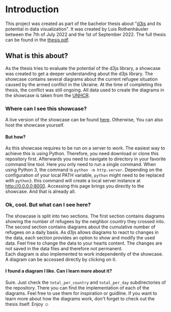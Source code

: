 # Introduction
This project was created as part of the bachelor thesis about "[d3js](https://d3js.org/) and its potential in data visualization".
It was created by Luis Rothenhäusler between the 7th of July 2022 and the 1st of September 2022. 
The full thesis can be found in the [thesis.pdf](https://github.com/StyxOo/styxoo.github.io/blob/main/thesis.pdf).

## What is this about?
As the thesis tries to evaluate the potential of the d3js library, a showcase was created to get a deeper understanding about the d3js library.
The showcase contains several diagrams about the current refugee situation caused by the armed conflict in the Ukraine.
At the time of completing this thesis, the conflict was still ongoing.
All data used to create the diagrams in the showcase is taken from the [UNHCR](https://www.unhcr.org/).

### Where can I see this showcase?
A live version of the showcase can be found [here](https://styxoo.github.io). Otherwise, You can also host the showcase yourself.

#### But how?
As this showcase requires to be run on a server to work. The easiest way to achieve this is using Python.
Therefore, you need download or clone this repository first. Afterwards you need to navigate to directory in your favorite command line tool.
Here you only need to run a single command. When using Python 3, the command is `python -m http.server`.
Depending on the configuration of your local PATH variable, `python` might need to be replaced with `python3`.
this command will create a local server instance at http://0.0.0.0:8000. Accessing this page brings you directly to the showcase. And that is already all.

### Ok, cool. But what can I see here?
The showcase is split into two sections. The first section contains diagrams showing the number of refugees by the neighbor country they crossed into.
The second section contains diagrams about the cumulative number of refugees on a daily basis.
As d3js allows diagrams to react to changes in the data, each section provides an option to show and modify the used data.
Feel free to change the data to your hearts content. The changes are not saved in the data files and therefore not permanent.  
Each diagram is also implemented to work independently of the showcase. A diagram can be accessed directly by clicking on it.

#### I found a diagram I like. Can I learn more about it?
Sure. Just check the `total_per_country` and `total_per_day` subdirectories of the repository. 
There you can find the implementation of each of the diagrams. Feel free to use them for inspiration or guidline.
If you want to learn more about how the diagrams work, don't forget to check out the thesis itself. Enjoy :relaxed: